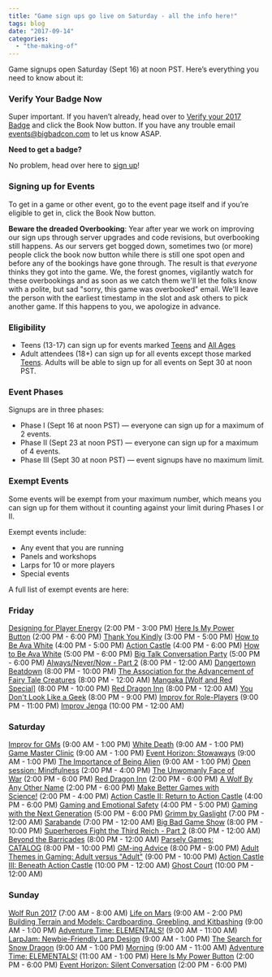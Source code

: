 ```yaml
---
title: "Game sign ups go live on Saturday - all the info here!"
tags: blog
date: "2017-09-14"
categories: 
  - "the-making-of"
---
```


Game signups open Saturday (Sept 16) at noon PST. Here’s everything you need to know about it:

### Verify Your Badge Now

Super important. If you haven’t already, head over to [Verify your 2017 Badge](/events/verify-your-2017-big-bad-con-badge/) and click the Book Now button. If you have any trouble email [events@bigbadcon.com](mailto:events@bigbadcon.com) to let us know ASAP.

**Need to get a badge?**

No problem, head over here to [sign up](/sign-up/)!

### Signing up for Events

To get in a game or other event, go to the event page itself and if you’re eligible to get in, click the Book Now button.

**Beware the dreaded Overbooking**: Year after year we work on improving our sign ups through server upgrades and code revisions, but overbooking still happens. As our servers get bogged down, sometimes two (or more) people click the book now button while there is still one spot open and before any of the bookings have gone through. The result is that _everyone_ thinks they got into the game. We, the forest gnomes, vigilantly watch for these overbookings and as soon as we catch them we'll let the folks know with a polite, but sad "sorry, this game was overbooked" email. We'll leave the person with the earliest timestamp in the slot and ask others to pick another game. If this happens to you, we apologize in advance.

### Eligibility

- Teens (13-17) can sign up for events marked [Teens](https://www.bigbadcon.com/events/categories/teens/) and [All Ages](https://www.bigbadcon.com/events/categories/all-ages/)
- Adult attendees (18+) can sign up for all events except those marked [Teens](https://www.bigbadcon.com/events/categories/teens/). Adults will be able to sign up for all events on Sept 30 at noon PST.

### Event Phases

Signups are in three phases:

- Phase I (Sept 16 at noon PST) — everyone can sign up for a maximum of 2 events.
- Phase II (Sept 23 at noon PST) — everyone can sign up for a maximum of 4 events.
- Phase III (Sept 30 at noon PST) — event signups have no maximum limit.

### Exempt Events

Some events will be exempt from your maximum number, which means you can sign up for them without it counting against your limit during Phases I or II.

Exempt events include:

- Any event that you are running
- Panels and workshops
- Larps for 10 or more players
- Special events

A full list of exempt events are here:

### Friday

[Designing for Player Energy](/events/workshop-designing-for-player-energy) (2:00 PM - 3:00 PM) [Here Is My Power Button](/events/here-is-my-power-button-2) (2:00 PM - 6:00 PM) [Thank You Kindly](/events/thank-you-kindly-3) (3:00 PM - 5:00 PM) [How to Be Ava White](/events/how-to-be-ava-white) (4:00 PM - 5:00 PM) [Action Castle](/events/action-castle) (4:00 PM - 6:00 PM) [How to Be Ava White](/events/how-to-be-ava-white-2) (5:00 PM - 6:00 PM) [Big Talk Conversation Party](/events/big-talk-conversation-party) (5:00 PM - 6:00 PM) [Always/Never/Now - Part 2](/events/alwaysnevernow-part-2-4) (8:00 PM - 12:00 AM) [Dangertown Beatdown](/events/dangertown-beatdown) (8:00 PM - 10:00 PM) [The Association for the Advancement of Fairy Tale Creatures](/events/the-association-for-the-advancement-of-fairy-tale-creatures) (8:00 PM - 12:00 AM) [Mangaka \[Wolf and Red Special\]](/events/mangaka-wolf-and-red-special) (8:00 PM - 10:00 PM) [Red Dragon Inn](/events/red-dragon-inn) (8:00 PM - 12:00 AM) [You Don't Look Like a Geek](/events/you-dont-look-like-a-geek) (8:00 PM - 9:00 PM) [Improv for Role-Players](/events/improv-for-role-players) (9:00 PM - 11:00 PM) [Improv Jenga](/events/improv-jenga-2) (10:00 PM - 12:00 AM)

### Saturday

[Improv for GMs](/events/improv-for-gms) (9:00 AM - 1:00 PM) [White Death](/events/white-death) (9:00 AM - 1:00 PM) [Game Master Clinic](/events/game-master-clinic) (9:00 AM - 1:00 PM) [Event Horizon: Stowaways](/events/event-horizon-stowaways) (9:00 AM - 1:00 PM) [The Importance of Being Alien](/events/the-importance-of-being-alien-2) (9:00 AM - 1:00 PM) [Open session: Mindfulness](/events/open-session-mindfulness) (2:00 PM - 4:00 PM) [The Unwomanly Face of War](/events/the-unwomanly-face-of-war) (2:00 PM - 6:00 PM) [Red Dragon Inn](/events/red-dragon-inn-2) (2:00 PM - 6:00 PM) [A Wolf By Any Other Name](/events/a-wolf-by-any-other-name) (2:00 PM - 6:00 PM) [Make Better Games with Science!](/events/make-better-games-with-science) (2:00 PM - 4:00 PM) [Action Castle II: Return to Action Castle](/events/action-castle-ii-return-to-action-castle) (4:00 PM - 6:00 PM) [Gaming and Emotional Safety](/events/gaming-and-emotional-safety) (4:00 PM - 5:00 PM) [Gaming with the Next Generation](/events/gaming-with-the-next-generation) (5:00 PM - 6:00 PM) [Grimm by Gaslight](/events/grimm-by-gaslight) (7:00 PM - 12:00 AM) [Sarabande](/events/sarabande) (7:00 PM - 12:00 AM) [Big Bad Game Show](/events/big-bad-game-show) (8:00 PM - 10:00 PM) [Superheroes Fight the Third Reich - Part 2](/events/superheroes-fight-the-third-reich-part-2) (8:00 PM - 12:00 AM) [Beyond the Barricades](/events/beyond-the-barricades) (8:00 PM - 12:00 AM) [Parsely Games: CATALOG](/events/parsely-games-catalog) (8:00 PM - 10:00 PM) [GM-ing Advice](/events/gm-ing-advice) (8:00 PM - 9:00 PM) [Adult Themes in Gaming: Adult versus "Adult"](/events/adult-themes-in-gaming-adult-versus-adult) (9:00 PM - 10:00 PM) [Action Castle III: Beneath Action Castle](/events/action-castle-iii-beneath-action-castle) (10:00 PM - 12:00 AM) [Ghost Court](/events/ghost-court-3) (10:00 PM - 12:00 AM)

### Sunday

[Wolf Run 2017](/events/wolf-run-2017) (7:00 AM - 8:00 AM) [Life on Mars](/events/life-on-mars) (9:00 AM - 2:00 PM) [Building Terrain and Models: Cardboarding, Greebling, and Kitbashing](/events/building-terrain-and-models-cardboarding-greebling-and-kitbashing) (9:00 AM - 1:00 PM) [Adventure Time: ELEMENTALS!](/events/adventure-time-elementals) (9:00 AM - 11:00 AM) [LarpJam: Newbie-Friendly Larp Design](/events/larpjam-newbie-friendly-larp-design-workshop) (9:00 AM - 1:00 PM) [The Search for Snow Dragon](/events/the-search-for-snow-dragon) (9:00 AM - 1:00 PM) [Morning](/events/morning) (9:00 AM - 11:00 AM) [Adventure Time: ELEMENTALS!](/events/adventure-time-elementals-2) (11:00 AM - 1:00 PM) [Here Is My Power Button](/events/here-is-my-power-button) (2:00 PM - 6:00 PM) [Event Horizon: Silent Conversation](/events/event-horizon-silent-conversation) (2:00 PM - 6:00 PM)
